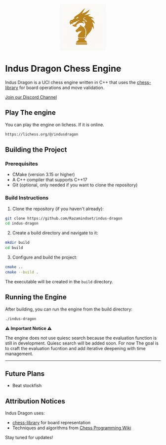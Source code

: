 <p align="center">
  <img src="indus-dragon.png" alt="Indus Dragon" width="150">
</p>

# Indus Dragon Chess Engine

Indus Dragon is a UCI chess engine written in C++ that uses the [chess-library](https://github.com/Disservin/chess-library) for board operations and move validation.

[Join our Discord Channel](https://discord.gg/ZBW5DBw8)

## Play The engine

You can play the engine on lichess. If it is online.

```sh
https://lichess.org/@/indusdragon
```

## Building the Project

### Prerequisites

- CMake (version 3.15 or higher)
- A C++ compiler that supports C++17
- Git (optional, only needed if you want to clone the repository)

### Build Instructions

1. Clone the repository (if you haven't already):

```sh
git clone https://github.com/Razamindset/indus-dragon
cd indus-dragon
```

2. Create a build directory and navigate to it:

```sh
mkdir build
cd build
```

3. Configure and build the project:

```sh
cmake ..
cmake --build .
```

The executable will be created in the `build` directory.

## Running the Engine

After building, you can run the engine from the build directory:

```sh
./indus-dragon
```

**⚠️ Important Notice ⚠️**

The engine does not use quiesc search because the evaluation function is still in development. Quiesc search will be added soon. For now The goal is to craft the evaluation fucntion and add iterative deepening with time management.

---

## Future Plans

- Beat stockfish

## Attribution Notices

Indus Dragon uses:

- [chess-library](https://github.com/Disservin/chess-library) for board representation
- Techniques and algorithms from [Chess Programming Wiki](https://www.chessprogramming.org)

Stay tuned for updates!
